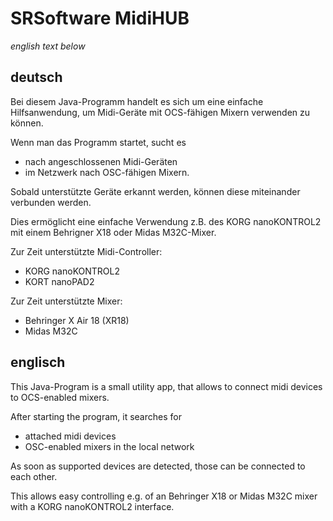 # SRSoftware MidiHUB

_english text below_

## deutsch

Bei diesem Java-Programm handelt es sich um eine einfache Hilfsanwendung, um Midi-Geräte mit OCS-fähigen Mixern verwenden zu können.

Wenn man das Programm startet, sucht es 

* nach angeschlossenen Midi-Geräten
* im Netzwerk nach OSC-fähigen Mixern.

Sobald unterstützte Geräte erkannt werden, können diese miteinander verbunden werden.

Dies ermöglicht eine einfache Verwendung z.B. des KORG nanoKONTROL2 mit einem Behrigner X18 oder Midas M32C-Mixer.

Zur Zeit unterstützte Midi-Controller:

* KORG nanoKONTROL2
* KORT nanoPAD2

Zur Zeit unterstützte Mixer:

* Behringer X Air 18 (XR18)
* Midas M32C

## englisch

This Java-Program is a small utility app, that allows to connect midi devices to OCS-enabled mixers.

After starting the program, it searches for

* attached midi devices
* OSC-enabled mixers in the local network

As soon as supported devices are detected, those can be connected to each other.

This allows easy controlling e.g. of an Behringer X18 or Midas M32C mixer with a KORG nanoKONTROL2 interface.
